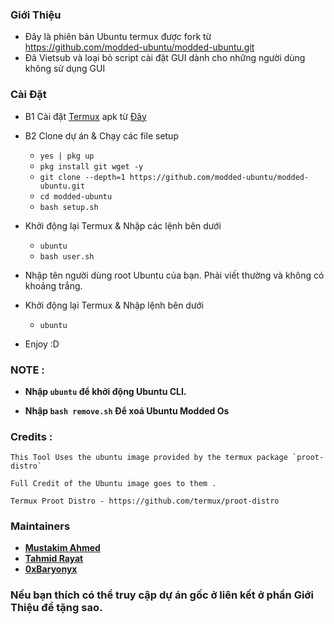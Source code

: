 ### Giới Thiệu 

- Đây là phiên bản Ubuntu termux được fork từ https://github.com/modded-ubuntu/modded-ubuntu.git
- Đã Vietsub và loại bỏ script cài đặt GUI dành cho những người dùng không sử dụng GUI
### Cài Đặt 
- B1 Cài đặt [Termux](https://termux.com) apk từ [Đây](https://f-droid.org/repo/com.termux_118.apk)
- B2 Clone dự án & Chạy các file setup

  - `yes | pkg up`
  - `pkg install git wget -y`
  - `git clone --depth=1 https://github.com/modded-ubuntu/modded-ubuntu.git`
  - `cd modded-ubuntu`
  - `bash setup.sh`

- Khởi động lại Termux & Nhập các lệnh bên dưới

   - `ubuntu`
   - `bash user.sh`

- Nhập tên người dùng root Ubuntu của bạn. Phải viết thường và không có khoảng trắng.

- Khởi động lại Termux & Nhập lệnh bên dưới

   - `ubuntu` 
- Enjoy :D

### NOTE :

- **Nhập `ubuntu` để khởi động Ubuntu CLI.**

- **Nhập `bash remove.sh` Để xoá Ubuntu Modded Os**


### Credits : 

```
This Tool Uses the ubuntu image provided by the termux package `proot-distro` 

Full Credit of the Ubuntu image goes to them .

Termux Proot Distro - https://github.com/termux/proot-distro
```

### Maintainers

- [**Mustakim Ahmed**](https://github.com/BDhackers009)
- [**Tahmid Rayat**](https://github.com/htr-tech)
- [**0xBaryonyx**](https://github.com/Mahfuz-THBD)


### Nếu bạn thích có thể truy cập dự án gốc ở liên kết ở phần Giới Thiệu để tặng sao.

